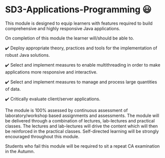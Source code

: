 # SD3-Applications-Programming :smiley:

This module is designed to equip learners with features required to build comprehensive and highly responsive Java applications.

On completion of this module the learner will/should be able to.

:heavy_check_mark: Deploy appropriate theory, practices and tools for the implementation of robust Java solutions.

:heavy_check_mark: Select and implement measures to enable multithreading in order to make applications more responsive and interactive.

:heavy_check_mark: Select and implement measures to manage and process large quantities of data.

:heavy_check_mark: Critically evaluate client/server applications.

The module is 100% assessed by continuous assessment of laboratory/workshop based assignments and assessments. The module will be delivered through a combination of lectures, lab-lectures and practical classes. The lectures and lab-lectures will drive the content which will then be reinforced in the practical classes. Self-directed learning will be strongly encouraged throughout this module.

Students who fail this module will be required to sit a repeat CA examination in the Autumn.


